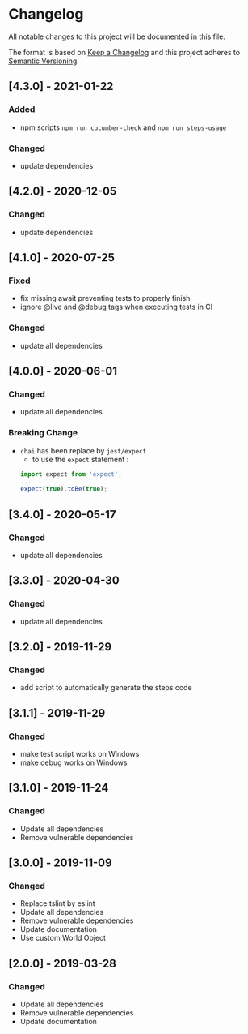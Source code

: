 # Changelog

All notable changes to this project will be documented in this file.

The format is based on [Keep a Changelog](http://keepachangelog.com/en/1.0.0/)
and this project adheres to [Semantic Versioning](http://semver.org/spec/v2.0.0.html).

## [4.3.0] - 2021-01-22

### Added

- npm scripts `npm run cucumber-check` and `npm run steps-usage`

### Changed

- update dependencies

## [4.2.0] - 2020-12-05

### Changed

- update dependencies

## [4.1.0] - 2020-07-25

### Fixed

- fix missing await preventing tests to properly finish
- ignore @live and @debug tags when executing tests in CI

### Changed

- update all dependencies

## [4.0.0] - 2020-06-01

### Changed

- update all dependencies

### Breaking Change

- `chai` has been replace by `jest/expect`
  - to use the `expect` statement :
  ```js
  import expect from 'expect';
  ...
  expect(true).toBe(true);
  ```


## [3.4.0] - 2020-05-17

### Changed

- update all dependencies

## [3.3.0] - 2020-04-30

### Changed

- update all dependencies

## [3.2.0] - 2019-11-29

### Changed

- add script to automatically generate the steps code

## [3.1.1] - 2019-11-29

### Changed

- make test script works on Windows
- make debug works on Windows

## [3.1.0] - 2019-11-24

### Changed

- Update all dependencies
- Remove vulnerable dependencies

## [3.0.0] - 2019-11-09

### Changed

- Replace tslint by eslint
- Update all dependencies
- Remove vulnerable dependencies
- Update documentation
- Use custom World Object

## [2.0.0] - 2019-03-28

### Changed

- Update all dependencies
- Remove vulnerable dependencies
- Update documentation
